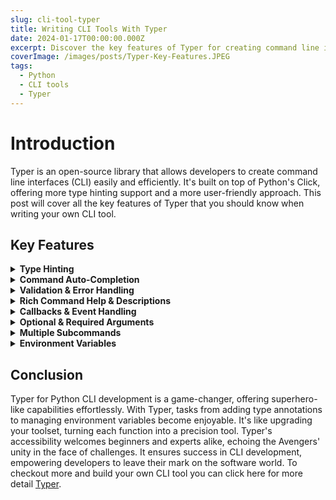 ```yaml
---
slug: cli-tool-typer
title: Writing CLI Tools With Typer
date: 2024-01-17T00:00:00.000Z
excerpt: Discover the key features of Typer for creating command line interfaces in Python.
coverImage: /images/posts/Typer-Key-Features.JPEG
tags:
  - Python
  - CLI tools
  - Typer
---
```


<script>
  import Callout from "$lib/components/molecules/Callout.svelte";
  import CodeBlock from "$lib/components/molecules/CodeBlock.svelte";
  import Image from "$lib/components/atoms/Image.svelte";
</script>

# Introduction

Typer is an open-source library that allows developers to create command line interfaces (CLI) easily and efficiently. It's built on top of Python's Click, offering more type hinting support and a more user-friendly approach. This post will cover all the key features of Typer that you should know when writing your own CLI tool.

## Key Features

<details>
<summary><b> Type Hinting </b></summary>

Typer supports type annotations for function parameters, making your code easier to read and maintain.
</details>

<details>
<summary><b> Command Auto-Completion </b></summary>

Typer provides command auto-completion out of the box, reducing the time spent typing commands and improving user experience.
</details>

<details>
<summary><b> Validation & Error Handling </b></summary>

With Pydantic integration, Typer allows robust validation and error handling for input data, ensuring your CLI tool functions smoothly.
</details>

<details>
<summary><b> Rich Command Help & Descriptions </b></summary>

Typer offers rich command help documentation that can be easily extended with additional context or examples.

<CodeBlock lang="python">

```python
import typer

app = typer.Typer()

def main(
    hero: str = typer.Argument(..., help="The hero's name to greet"),
    power: str = typer.Option("Super Strength", help="The hero's superpower", show_default=True),
):
    """
    Greet a Marvel hero and mention their superpower.
    """
    print(f"Hello {hero}, renowned for your {power}!")

if __name__ == '__main__':
    app()

```

</CodeBlock>
This example demonstrates how to create a simple CLI tool that greets a Marvel hero and mentions their superpower. By using type annotations and the typer.Argument and typer.Option decorators, the CLI tool automatically provides a rich help message that includes information about each parameter, making it clear and user-friendly.
</details>

<details>
<summary><b> Callbacks & Event Handling </b></summary>

Typer allows you to define callback functions that are executed before or after a command is run, giving you granular control over the command execution process. Here's an example of how to use event handlers in Typer:

<CodeBlock lang="python">

```python
import typer

app = typer.Typer()

def endgame_outcome(ctx: typer.Context, result: Any):
    """
    After calculating the outcomes, display a summary related to Iron Man's sacrifice.
    """
    if result == 1:
        typer.echo("In this future, victory was achieved through Iron Man's sacrifice.")
    else:
        typer.echo("In all other futures, we faced defeat.")

@app.command()
def calculate_futures():
    """
    Simulate Doctor Strange's calculation of the alternate futures.
    """
    # Simulating the scenario where out of 14,000,605 futures, only 1 results in victory.
    total_futures = 14_000_605
    winning_futures = 1
    return winning_futures

app.callback(endgame_outcome)

if __name__ == '__main__':
    app()


```

</CodeBlock>

The moment when Doctor Strange uses the Time Stone to view 14,000,605 possible outcomes of their forthcoming battle, finding that only one of these futures results in victory.

The function `calculate_futures` represents this calculation, returning the number of winning futures (which is 1). The callback function `endgame_outcome` then interprets this result. If the outcome is the single winning future, it acknowledges Iron Man's critical role and his ultimate sacrifice.

</details>

<details>
<summary><b> Optional & Required Arguments </b></summary>

You can declare optional and required arguments for your CLI tool, making it more user-friendly and flexible.

<CodeBlock lang="python">

```python
import typer

app = typer.Typer()

@app.command()
def locate_stones(reality: bool, space: bool = False, time: bool = False):
    """
    Locate Infinity Stones in the Marvel Universe.
    """
    stones = {
        "reality": "Found" if reality else "Missing",
        "space": "Found" if space else "Missing",
        "time": "Found" if time else "Missing",
    }
    for stone, status in stones.items():
        typer.echo(f"{stone.capitalize()} Stone: {status}")

if __name__ == '__main__':
    app()

```

</CodeBlock>

This CLI tool helps users locate Infinity Stones in the Marvel Universe. The reality stone is a required argument, indicating whether it's been found, while the space and time stones are optional.


</details>

<details>
<summary><b> Multiple Subcommands </b></summary>

With Typer, you can create multiple subcommands within a single application, allowing for granular control over command functionality.

<CodeBlock lang="python">


```python
import typer

app = typer.Typer()

ironman_app = typer.Typer()
captainamerica_app = typer.Typer()

@app.callback()
def main():
    """
    Welcome to the Marvel CLI, where you can simulate actions of different Avengers.
    """

@ironman_app.command("snap")
def perform_snap():
    """
    Simulate Iron Man's snap to save the universe.
    """
    print("With a heavy heart, Iron Man snaps his fingers, sacrificing himself to save the universe.")

@captainamerica_app.command("shield")
def throw_shield():
    """
    Simulate Captain America throwing his shield.
    """
    print("Captain America throws his shield, knocking down enemies in a single swoop.")

app.add_typer(ironman_app, name="ironman")
app.add_typer(captainamerica_app, name="captainamerica")

if __name__ == "__main__":
    app()

```

</CodeBlock>

Each Avenger, like Iron Man or Captain America, has their own set of special moves or commands.

With Iron Man, you can choose to "snap" to mimic the famous scene where he saves the universe but sacrifices himself. It's like getting to step into his shoes and make that heroic choice.

For Captain America, you get to "throw his shield," which feels like you're right there in the action, knocking out the bad guys with his iconic shield.

This setup lets us organize our commands in a neat way, making it super easy to add more heroes and actions later on. It's like having a box of action figures, and each one can do something cool; our program just helps you pick which one to play with and what move you want to see.

</details>

<details>
<summary><b> Environment Variables </b></summary>

Typer allows you to use environment variables, you can access them using the `os.environ` dictionary provided by Python's standard library:

<CodeBlock lang="python">

```python
import os
import typer

app = typer.Typer()

@app.command()
def activate_shield(level: int):
    """
    Activate Captain America's shield to a specific power level using an environment variable.
    """
    os.environ["SHIELD_LEVEL"] = str(level)
    typer.echo(f"Shield activated to level {level}.")

if __name__ == '__main__':
    app()

```

</CodeBlock>

In this example the CLI tool activates Captain America's shield to a specified power level, demonstrating the use of environment variables. By storing the shield level in an environment variable, the tool illustrates how to use os.environ for managing application state outside the Python process. This can be especially useful for passing information between different parts of an application or to other programs.
</details>

## Conclusion

Typer for Python CLI development is a game-changer, offering superhero-like capabilities effortlessly. With Typer, tasks from adding type annotations to managing environment variables become enjoyable. It's like upgrading your toolset, turning each function into a precision tool. Typer's accessibility welcomes beginners and experts alike, echoing the Avengers' unity in the face of challenges. It ensures success in CLI development, empowering developers to leave their mark on the software world. To checkout more and build your own CLI tool you can click here for more detail [Typer](https://typer.tiangolo.com/).
